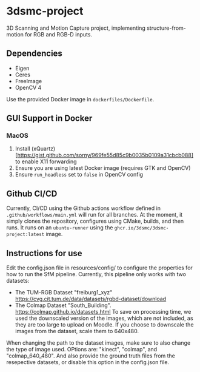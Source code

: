 # 3dsmc-project

3D Scanning and Motion Capture project, implementing structure-from-motion for RGB and RGB-D inputs.

## Dependencies

* Eigen 
* Ceres
* FreeImage
* OpenCV 4

Use the provided Docker image in ```dockerfiles/Dockerfile```.

## GUI Support in Docker

### MacOS

1. Install (xQuartz)[https://gist.github.com/sorny/969fe55d85c9b0035b0109a31cbcb088] to enable X11 forwarding
2. Ensure you are using latest Docker image (requires GTK and OpenCV)
3. Ensure `run_headless` set to `false` in OpenCV config


## Github CI/CD

Currently, CI/CD using the Github actions workflow defined in `.github/workflows/main.yml` will run for all branches. At the moment, it simply clones the repository, configures using CMake, builds, and then runs. It runs on an `ubuntu-runner` using the `ghcr.io/3dsmc/3dsmc-project:latest` image.


## Instructions for use
Edit the config.json file in resources/config/ to configure the properties for how to run the SfM pipeline. Currently, this pipeline only works with two datasets:

* The TUM-RGB Dataset "freiburg1_xyz" https://cvg.cit.tum.de/data/datasets/rgbd-dataset/download
* The Colmap Dataset "South_Building". https://colmap.github.io/datasets.html To save on processing time, we used the downscaled version of the images, which are not included, as they are too large to upload on Moodle. If you choose to downscale the images from the dataset, scale them to 640x480.

When changing the path to the dataset images, make sure to also change the type of image used. OPtions are: "kinect", "colmap", and "colmap_640_480". And also provide the ground truth files from the resepective datasets, or disable this option in the config.json file.
